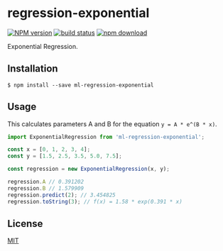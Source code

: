 # regression-exponential

  [![NPM version][npm-image]][npm-url]
  [![build status][travis-image]][travis-url]
  [![npm download][download-image]][download-url]

Exponential Regression.

## Installation

`$ npm install --save ml-regression-exponential`

## Usage

This calculates parameters A and B for the equation `y = A * e^(B * x)`.

```js
import ExponentialRegression from 'ml-regression-exponential';

const x = [0, 1, 2, 3, 4];
const y = [1.5, 2.5, 3.5, 5.0, 7.5];

const regression = new ExponentialRegression(x, y);

regression.A // 0.391202
regression.B // 1.579909
regression.predict(2); // 3.454825
regression.toString(3); // f(x) = 1.58 * exp(0.391 * x)
```

## License

  [MIT](./LICENSE)

[npm-image]: https://img.shields.io/npm/v/ml-regression-exponential.svg?style=flat-square
[npm-url]: https://npmjs.org/package/ml-regression-exponential
[travis-image]: https://img.shields.io/travis/mljs/regression-exponential/master.svg?style=flat-square
[travis-url]: https://travis-ci.org/mljs/regression-exponential
[download-image]: https://img.shields.io/npm/dm/ml-regression-exponential.svg?style=flat-square
[download-url]: https://npmjs.org/package/ml-regression-exponential
